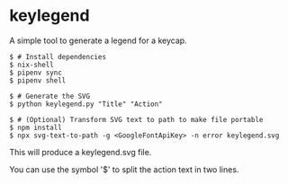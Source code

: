 # keylegend

A simple tool to generate a legend for a keycap.

```console
$ # Install dependencies
$ nix-shell
$ pipenv sync
$ pipenv shell

$ # Generate the SVG
$ python keylegend.py "Title" "Action"

$ # (Optional) Transform SVG text to path to make file portable
$ npm install
$ npx svg-text-to-path -g <GoogleFontApiKey> -n error keylegend.svg
```
This will produce a keylegend.svg file.

You can use the symbol '$' to split the action text in two lines.

